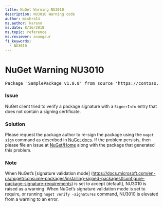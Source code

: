 ```yaml
---
title: NuGet Warning NU3010
description: NU3010 Warning code
author: mishra14
ms.author: karann
ms.date: 8/16/2018
ms.topic: reference
ms.reviewer: anangaur
f1_keywords: 
  - NU3010
---
```


# NuGet Warning NU3010

<pre>Package 'SamplePackage v1.0.0' from source 'https://contoso.com/index.json': The primary signature does not have a signing certificate.</pre>

### Issue

NuGet client tried to verify a package signature with a `SignerInfo` entry that does not contain a signing certificate.


### Solution

Please request the package author to re-sign the package using the `nuget sign` command as described in [NuGet docs](https://docs.microsoft.com/en-us/nuget/create-packages/sign-a-package). If the problem persists, then please file an issue at [NuGet/Home](https://github.com/NuGet/Home/issues) along with the package that generated this problem.


### Note

When NuGet’s [signature validation mode] (https://docs.microsoft.com/en-us/nuget/consume-packages/installing-signed-packages#configure-package-signature-requirements) is set to accept (default), NU3010 is raised as a warning.
When NuGet’s signature validation mode is set to require, or running `nuget verify -signatures` command, NU3010 is elevated from a warning to an error. 